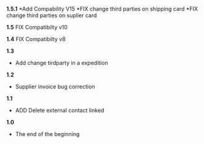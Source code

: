 **1.5.1**
*Add Compability V15
*FIX change third parties on shipping card
*FIX change third parties on suplier  card

**1.5**
FIX Compatibilty v10

**1.4**
FIX Compatibilty v8

**1.3**
* Add change tirdparty in a expedition

**1.2**
* Supplier invoice bug correction

**1.1**
* ADD Delete external contact linked

**1.0**
* The end of the beginning
